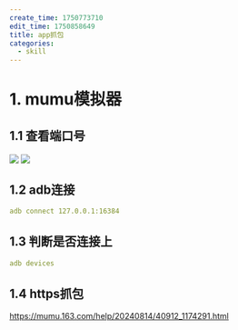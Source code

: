 ```yaml
---
create_time: 1750773710
edit_time: 1750858649
title: app抓包
categories:
  - skill
---
```



# 1. mumu模拟器

## 1.1 查看端口号 

<img src="/assets/RVMLbEsywojxafxuaNEcpUeMnbc.png" src-width="235" class="markdown-img m-auto" src-height="307" align="center"/>

<img src="/assets/JWcSbMmiGoCVW8xKa2PcahYXnnf.png" src-width="609" class="markdown-img m-auto" src-height="299" align="center"/>

## 1.2 adb连接

```yaml
adb connect 127.0.0.1:16384
```

## 1.3 判断是否连接上

```yaml
adb devices
```

## 1.4 https抓包

https://mumu.163.com/help/20240814/40912_1174291.html


